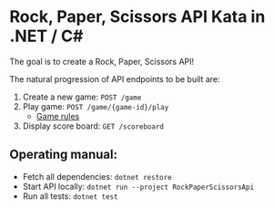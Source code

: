 # Rock, Paper, Scissors API Kata in .NET / C#

The goal is to create a Rock, Paper, Scissors API!

The natural progression of API endpoints to be built are:

1. Create a new game: `POST /game`
2. Play game: `POST /game/{game-id}/play`
   - [Game rules](http://agilekatas.co.uk/katas/RockPaperScissors-Kata)
3. Display score board: `GET /scoreboard`

## Operating manual:

- Fetch all dependencies: `dotnet restore`
- Start API locally: `dotnet run --project RockPaperScissorsApi`
- Run all tests: `dotnet test`